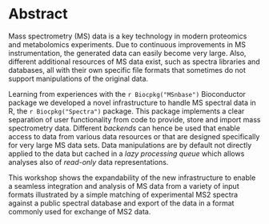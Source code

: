 # Abstract

Mass spectrometry (MS) data is a key technology in modern proteomics and
metabolomics experiments. Due to continuous improvements in MS instrumentation,
the generated data can easily become very large. Also, different additional
resources of MS data exist, such as spectra libraries and databases, all with
their own specific file formats that sometimes do not support manipulations of
the original data.

Learning from experiences with the `r Biocpkg("MSnbase")` Bioconductor package
we developed a novel infrastructure to handle MS spectral data in R, the `r
Biocpkg("Spectra")` package. This package implements a clear separation of user
functionality from code to provide, store and import mass spectrometry
data. Different *backends* can hence be used that enable access to data from
various data resources or that are designed specifically for very large MS data
sets. Data manipulations are by default not directly applied to the data but
cached in a *lazy processing queue* which allows analyses also of *read-only*
data representations.

This workshop shows the expandability of the new infrastructure to enable a
seamless integration and analysis of MS data from a variety of input formats
illustrated by a simple matching of experimental MS2 spectra against a public
spectral database and export of the data in a format commonly used for exchange
of MS2 data.
